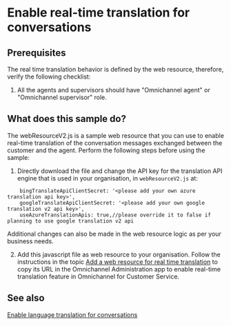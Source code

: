 # Enable real-time translation for conversations

## Prerequisites

The real time translation behavior is defined by the web resource, therefore, verify the following checklist:

1. All the agents and supervisors should have "Omnichannel agent" or "Omnichannel supervisor" role.


## What does this sample do?

The webResourceV2.js is a sample web resource that you can use to enable real-time translation of the conversation messages exchanged between the customer and the agent. Perform the following steps before using the sample:

1. Directly download the file and change the API key for the translation API engine that is used in your organisation, in `webResourceV2.js` at:

```
	bingTranslateApiClientSecret: '<please add your own azure translation api key>',
	googleTranslateApiClientSecret: '<please add your own google translation v2 api key>',
	useAzureTranslationApis: true,//please override it to false if planning to use google translation v2 api
```
Additional changes can also be made in the web resource logic as per your business needs.


2. Add this javascript file as web resource to your organisation. Follow the instructions in the topic [Add a web resource for real time translation](https://docs.microsoft.com/dynamics365/omnichannel/developer/how-to/add-web-resource-real-time-translation) to copy its URL in the Omnichannel Administration app to enable real-time translation feature in Omnichannel for Customer Service.

## See also

[Enable language translation for conversations](https://docs.microsoft.com/dynamics365/omnichannel/administrator/enable-chat-translation)
